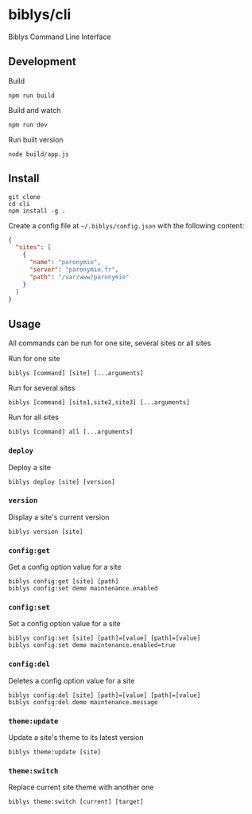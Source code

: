 # biblys/cli

Biblys Command Line Interface

## Development

Build

```shell
npm run build
```

Build and watch

```shell
npm run dev
```

Run built version

```shell
node build/app.js
```

## Install

```shell
git clone
cd cli
npm install -g .
```

Create a config file at `~/.biblys/config.json` with the following content:

```json
{
  "sites": [
    {
      "name": "paronymie",
      "server": "paronymie.fr",
      "path": "/var/www/paronymie"
    }
  ]
}
```

## Usage

All commands can be run for one site, several sites or all sites

Run for one site

```shell
biblys [command] [site] [...arguments]
```

Run for several sites

```shell
biblys [command] [site1,site2,site3] [...arguments]
```

Run for all sites

```shell
biblys [command] all [...arguments]
```

### `deploy`

Deploy a site

```shell
biblys deploy [site] [version]
```

### `version`

Display a site's current version

```shell
biblys version [site]
```

### `config:get`

Get a config option value for a site

```shell
biblys config:get [site] [path]
biblys config:set demo maintenance.enabled
```

### `config:set`

Set a config option value for a site

```shell
biblys config:set [site] [path]=[value] [path]=[value]
biblys config:set demo maintenance.enabled=true
```

### `config:del`

Deletes a config option value for a site

```shell
biblys config:del [site] [path]=[value] [path]=[value]
biblys config:del demo maintenance.message
```

### `theme:update`

Update a site's theme to its latest version

```shell
biblys theme:update [site]
```

### `theme:switch`

Replace current site theme with another one

```shell
biblys theme:switch [current] [target]
```

